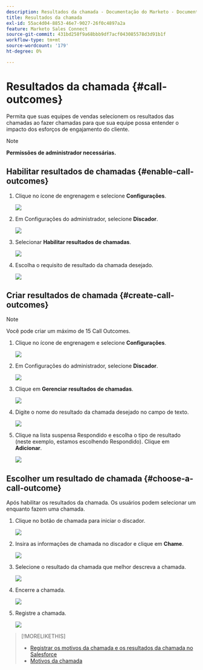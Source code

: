 ```yaml
---
description: Resultados da chamada - Documentação do Marketo - Documentação do produto
title: Resultados da chamada
exl-id: 55ac4d04-8853-46e7-9027-26f0c4897a2a
feature: Marketo Sales Connect
source-git-commit: 431bd258f9a68bbb9df7acf043085578d3d91b1f
workflow-type: tm+mt
source-wordcount: '179'
ht-degree: 0%

---
```


# Resultados da chamada {#call-outcomes}

Permita que suas equipes de vendas selecionem os resultados das chamadas ao fazer chamadas para que sua equipe possa entender o impacto dos esforços de engajamento do cliente.

>[!NOTE]
>
>**Permissões de administrador necessárias.**

## Habilitar resultados de chamadas {#enable-call-outcomes}

1. Clique no ícone de engrenagem e selecione **Configurações**.

   ![](assets/call-outcomes-1.png)

1. Em Configurações do administrador, selecione **Discador**.

   ![](assets/call-outcomes-2.png)

1. Selecionar **Habilitar resultados de chamadas**.

   ![](assets/call-outcomes-3.png)

1. Escolha o requisito de resultado da chamada desejado.

   ![](assets/call-outcomes-4.png)

## Criar resultados de chamada {#create-call-outcomes}

>[!NOTE]
>
>Você pode criar um máximo de 15 Call Outcomes.

1. Clique no ícone de engrenagem e selecione **Configurações**.

   ![](assets/call-outcomes-5.png)

1. Em Configurações do administrador, selecione **Discador**.

   ![](assets/call-outcomes-6.png)

1. Clique em **Gerenciar resultados de chamadas**.

   ![](assets/call-outcomes-7.png)

1. Digite o nome do resultado da chamada desejado no campo de texto.

   ![](assets/call-outcomes-8.png)

1. Clique na lista suspensa Respondido e escolha o tipo de resultado (neste exemplo, estamos escolhendo Respondido). Clique em **Adicionar**.

   ![](assets/call-outcomes-9.png)

## Escolher um resultado de chamada {#choose-a-call-outcome}

Após habilitar os resultados da chamada. Os usuários podem selecionar um enquanto fazem uma chamada.

1. Clique no botão de chamada para iniciar o discador.

   ![](assets/call-outcomes-10.png)

1. Insira as informações de chamada no discador e clique em **Chame**.

   ![](assets/call-outcomes-11.png)

1. Selecione o resultado da chamada que melhor descreva a chamada.

   ![](assets/call-outcomes-12.png)

1. Encerre a chamada.

   ![](assets/call-outcomes-13.png)

1. Registre a chamada.

   ![](assets/call-outcomes-14.png)

>[!MORELIKETHIS]
>
>* [Registrar os motivos da chamada e os resultados da chamada no Salesforce](/help/marketo/product-docs/marketo-sales-connect/phone/log-call-reasons-and-call-outcomes-to-salesforce.md)
>* [Motivos da chamada](/help/marketo/product-docs/marketo-sales-connect/phone/call-reasons.md)

